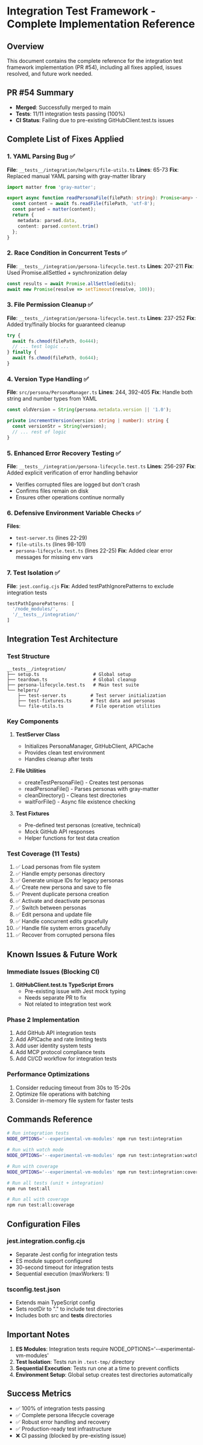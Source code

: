 # Integration Test Framework - Complete Implementation Reference

## Overview
This document contains the complete reference for the integration test framework implementation (PR #54), including all fixes applied, issues resolved, and future work needed.

## PR #54 Summary
- **Merged**: Successfully merged to main
- **Tests**: 11/11 integration tests passing (100%)
- **CI Status**: Failing due to pre-existing GitHubClient.test.ts issues

## Complete List of Fixes Applied

### 1. YAML Parsing Bug ✅
**File**: `__tests__/integration/helpers/file-utils.ts`
**Lines**: 65-73
**Fix**: Replaced manual YAML parsing with gray-matter library
```typescript
import matter from 'gray-matter';

export async function readPersonaFile(filePath: string): Promise<any> {
  const content = await fs.readFile(filePath, 'utf-8');
  const parsed = matter(content);
  return {
    metadata: parsed.data,
    content: parsed.content.trim()
  };
}
```

### 2. Race Condition in Concurrent Tests ✅
**File**: `__tests__/integration/persona-lifecycle.test.ts`
**Lines**: 207-211
**Fix**: Used Promise.allSettled + synchronization delay
```typescript
const results = await Promise.allSettled(edits);
await new Promise(resolve => setTimeout(resolve, 100));
```

### 3. File Permission Cleanup ✅
**File**: `__tests__/integration/persona-lifecycle.test.ts`
**Lines**: 237-252
**Fix**: Added try/finally blocks for guaranteed cleanup
```typescript
try {
  await fs.chmod(filePath, 0o444);
  // ... test logic ...
} finally {
  await fs.chmod(filePath, 0o644);
}
```

### 4. Version Type Handling ✅
**File**: `src/persona/PersonaManager.ts`
**Lines**: 244, 392-405
**Fix**: Handle both string and number types from YAML
```typescript
const oldVersion = String(persona.metadata.version || '1.0');

private incrementVersion(version: string | number): string {
  const versionStr = String(version);
  // ... rest of logic
}
```

### 5. Enhanced Error Recovery Testing ✅
**File**: `__tests__/integration/persona-lifecycle.test.ts`
**Lines**: 256-297
**Fix**: Added explicit verification of error handling behavior
- Verifies corrupted files are logged but don't crash
- Confirms files remain on disk
- Ensures other operations continue normally

### 6. Defensive Environment Variable Checks ✅
**Files**: 
- `test-server.ts` (lines 22-29)
- `file-utils.ts` (lines 98-101)
- `persona-lifecycle.test.ts` (lines 22-25)
**Fix**: Added clear error messages for missing env vars

### 7. Test Isolation ✅
**File**: `jest.config.cjs`
**Fix**: Added testPathIgnorePatterns to exclude integration tests
```javascript
testPathIgnorePatterns: [
  '/node_modules/',
  '/__tests__/integration/'
]
```

## Integration Test Architecture

### Test Structure
```
__tests__/integration/
├── setup.ts                    # Global setup
├── teardown.ts                 # Global cleanup
├── persona-lifecycle.test.ts   # Main test suite
└── helpers/
    ├── test-server.ts         # Test server initialization
    ├── test-fixtures.ts       # Test data and personas
    └── file-utils.ts          # File operation utilities
```

### Key Components

1. **TestServer Class**
   - Initializes PersonaManager, GitHubClient, APICache
   - Provides clean test environment
   - Handles cleanup after tests

2. **File Utilities**
   - createTestPersonaFile() - Creates test personas
   - readPersonaFile() - Parses personas with gray-matter
   - cleanDirectory() - Cleans test directories
   - waitForFile() - Async file existence checking

3. **Test Fixtures**
   - Pre-defined test personas (creative, technical)
   - Mock GitHub API responses
   - Helper functions for test data creation

### Test Coverage (11 Tests)
1. ✅ Load personas from file system
2. ✅ Handle empty personas directory
3. ✅ Generate unique IDs for legacy personas
4. ✅ Create new persona and save to file
5. ✅ Prevent duplicate persona creation
6. ✅ Activate and deactivate personas
7. ✅ Switch between personas
8. ✅ Edit persona and update file
9. ✅ Handle concurrent edits gracefully
10. ✅ Handle file system errors gracefully
11. ✅ Recover from corrupted persona files

## Known Issues & Future Work

### Immediate Issues (Blocking CI)
1. **GitHubClient.test.ts TypeScript Errors**
   - Pre-existing issue with Jest mock typing
   - Needs separate PR to fix
   - Not related to integration test work

### Phase 2 Implementation
1. Add GitHub API integration tests
2. Add APICache and rate limiting tests
3. Add user identity system tests
4. Add MCP protocol compliance tests
5. Add CI/CD workflow for integration tests

### Performance Optimizations
1. Consider reducing timeout from 30s to 15-20s
2. Optimize file operations with batching
3. Consider in-memory file system for faster tests

## Commands Reference

```bash
# Run integration tests
NODE_OPTIONS='--experimental-vm-modules' npm run test:integration

# Run with watch mode
NODE_OPTIONS='--experimental-vm-modules' npm run test:integration:watch

# Run with coverage
NODE_OPTIONS='--experimental-vm-modules' npm run test:integration:coverage

# Run all tests (unit + integration)
npm run test:all

# Run all with coverage
npm run test:all:coverage
```

## Configuration Files

### jest.integration.config.cjs
- Separate Jest config for integration tests
- ES module support configured
- 30-second timeout for integration tests
- Sequential execution (maxWorkers: 1)

### tsconfig.test.json
- Extends main TypeScript config
- Sets rootDir to "." to include test directories
- Includes both src and __tests__ directories

## Important Notes

1. **ES Modules**: Integration tests require NODE_OPTIONS='--experimental-vm-modules'
2. **Test Isolation**: Tests run in `.test-tmp/` directory
3. **Sequential Execution**: Tests run one at a time to prevent conflicts
4. **Environment Setup**: Global setup creates test directories automatically

## Success Metrics
- ✅ 100% of integration tests passing
- ✅ Complete persona lifecycle coverage
- ✅ Robust error handling and recovery
- ✅ Production-ready test infrastructure
- ❌ CI passing (blocked by pre-existing issue)